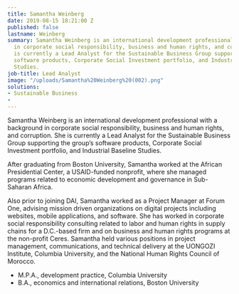 ```yaml
---
title: Samantha Weinberg
date: 2019-08-15 18:21:00 Z
published: false
lastname: Weinberg
summary: Samantha Weinberg is an international development professional with a background
  in corporate social responsibility, business and human rights, and corruption. She
  is currently a Lead Analyst for the Sustainable Business Group supporting the group’s
  software products, Corporate Social Investment portfolio, and Industrial Baseline
  Studies.
job-title: Lead Analyst
image: "/uploads/Samantha%20Weinberg%20(002).png"
solutions:
- Sustainable Business
- 
---
```


Samantha Weinberg is an international development professional with a background in corporate social responsibility, business and human rights, and corruption. She is currently a Lead Analyst for the Sustainable Business Group supporting the group’s software products, Corporate Social Investment portfolio, and Industrial Baseline Studies.

After graduating from Boston University, Samantha worked at the African Presidential Center, a USAID-funded nonprofit, where she managed programs related to economic development and governance in Sub-Saharan Africa. 

Also prior to joining DAI, Samantha worked as a Project Manager at Forum One, advising mission driven organizations on digital projects including websites, mobile applications, and software. She has worked in corporate social responsibility consulting related to labor and human rights in supply chains for a D.C.-based firm and on business and human rights programs at the non-profit Ceres. Samantha held various positions in project management, communications, and technical delivery at the UONGOZI Institute, Columbia University, and the National Human Rights Council of Morocco.

* M.P.A., development practice, Columbia University
* B.A., economics and international relations, Boston University

